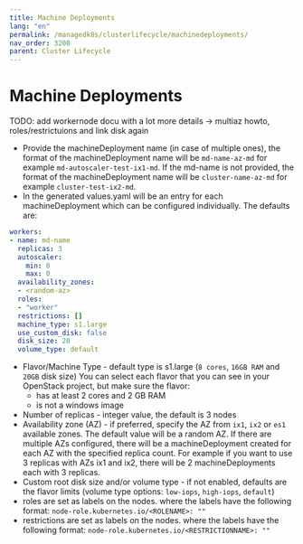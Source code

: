 ```yaml
---
title: Machine Deployments
lang: "en"
permalink: /managedk8s/clusterlifecycle/machinedeployments/
nav_order: 3200
parent: Cluster Lifecycle
---
```

# Machine Deployments

TODO: add workernode docu with a lot more details -> multiaz howto, roles/restrictuions and link disk again

* Provide the machineDeployment name (in case of multiple ones), the format of the machineDeployment name will be `md-name-az-md` for example `md-autoscaler-test-ix1-md`.
  If the md-name is not provided, the format of the machineDeployment name will be `cluster-name-az-md` for example `cluster-test-ix2-md`.
* In the generated values.yaml will be an entry for each machineDeployment which can be configured individually. The defaults are:
```yaml
workers:
- name: md-name
  replicas: 3
  autoscaler:
    min: 0
    max: 0
  availability_zones:
  - <random-az>
  roles:
  - "worker"
  restrictions: []
  machine_type: s1.large
  use_custom_disk: false
  disk_size: 20
  volume_type: default  
```
* Flavor/Machine Type - default type is s1.large (`8 cores`, `16GB RAM` and `20GB` disk size)
  You can select each flavor that you can see in your OpenStack project, but make sure the flavor:
  * has at least 2 cores and 2 GB RAM
  * is not a windows image
* Number of replicas - integer value, the default is 3 nodes
* Availability zone (AZ) - if preferred, specify the AZ from `ix1`, `ix2` or `es1` available zones. The default value will be a random AZ.
  If there are multiple AZs configured, there will be a machineDeployment created for each AZ with the specified replica count. For example if you want to use 3 replicas with AZs ix1 and ix2, there will be 2 machineDeployments each with 3 replicas.
* Custom root disk size and/or volume type - if not enabled, defaults are the flavor limits (volume type options: `low-iops`, `high-iops`, `default`)
* roles are set as labels on the nodes. where the labels have the following format: `node-role.kubernetes.io/<ROLENAME>: ""`
* restrictions are set as labels on the nodes. where the labels have the following format: `node-role.kubernetes.io/<RESTRICTIONNAME>: ""`

